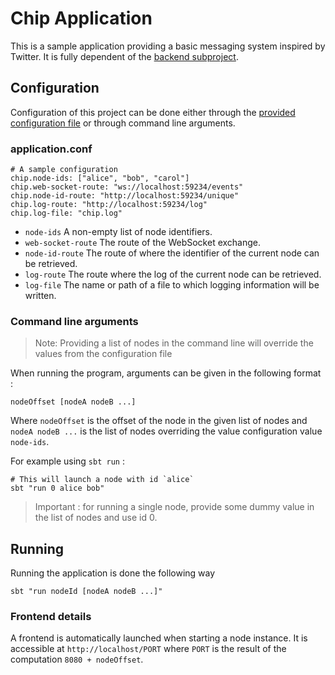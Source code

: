 # Chip Application

This is a sample application providing a basic messaging system inspired by Twitter.
It is fully dependent of the [backend subproject](../backend/README.md).

## Configuration

Configuration of this project can be done either through the [provided configuration file](src/main/resources/application.conf) or through command line arguments.

### application.conf
```console
# A sample configuration
chip.node-ids: ["alice", "bob", "carol"]
chip.web-socket-route: "ws://localhost:59234/events"
chip.node-id-route: "http://localhost:59234/unique"
chip.log-route: "http://localhost:59234/log"
chip.log-file: "chip.log"
```

- `node-ids` A non-empty list of node identifiers.
- `web-socket-route` The route of the WebSocket exchange.
- `node-id-route` The route of where the identifier of the current node can be retrieved.
- `log-route` The route where the log of the current node can be retrieved.
- `log-file` The name or path of a file to which logging information will be written.


### Command line arguments 
> Note: Providing a list of nodes in the command line will override the values from the configuration file

When running the program, arguments can be given in the following format :

```console
nodeOffset [nodeA nodeB ...]
```

Where `nodeOffset` is the offset of the node in the given list of nodes and `nodeA nodeB ...` is the list of nodes overriding the value configuration value `node-ids`.

For example using `sbt run` :
```console
# This will launch a node with id `alice`
sbt "run 0 alice bob"
```

> Important : for running a single node, provide some dummy value in the list of nodes and use id 0.

## Running

Running the application is done the following way

```console
sbt "run nodeId [nodeA nodeB ...]"
```

### Frontend details

A frontend is automatically launched when starting a node instance. It is accessible at `http://localhost/PORT` where `PORT` is the result of the computation `8080 + nodeOffset`.